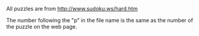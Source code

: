 All puzzles are from http://www.sudoku.ws/hard.htm

The number following the "p" in the file name is the same as the number of
the puzzle on the web page.
